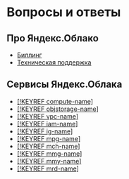 # Вопросы и ответы

## Про Яндекс.Облако

- [Биллинг](../billing/qa/all.md)
- [Техническая поддержка](../support/qa.md)

## Сервисы Яндекс.Облака

- [[!KEYREF compute-name]](../compute/qa/all.md)
- [[!KEYREF objstorage-name]](../storage/qa.md)
- [[!KEYREF vpc-name]](../vpc/qa/)
- [[!KEYREF iam-name]](../iam/qa/)
- [[!KEYREF ig-name]](../compute/qa/all.md#instance-groups)
- [[!KEYREF mpg-name]](../managed-postgresql/qa/all.md)
- [[!KEYREF mch-name]](../managed-clickhouse/qa/all.md)
- [[!KEYREF mmg-name]](../managed-mongodb/qa/all.md)
- [[!KEYREF mmy-name]](../managed-mysql/qa/all.md)
- [[!KEYREF mrd-name]](../managed-redis/qa/general.md)

